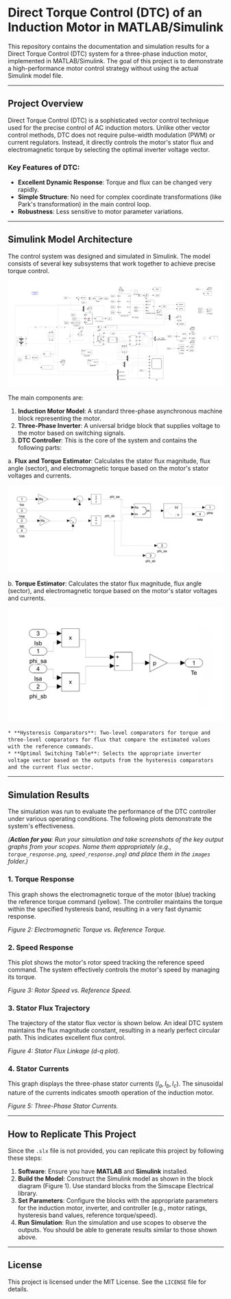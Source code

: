 # Direct Torque Control (DTC) of an Induction Motor in MATLAB/Simulink

This repository contains the documentation and simulation results for a Direct Torque Control (DTC) system for a three-phase induction motor, implemented in MATLAB/Simulink. The goal of this project is to demonstrate a high-performance motor control strategy without using the actual Simulink model file.

---

## Project Overview

Direct Torque Control (DTC) is a sophisticated vector control technique used for the precise control of AC induction motors. Unlike other vector control methods, DTC does not require pulse-width modulation (PWM) or current regulators. Instead, it directly controls the motor's stator flux and electromagnetic torque by selecting the optimal inverter voltage vector.

### Key Features of DTC:
-   **Excellent Dynamic Response**: Torque and flux can be changed very rapidly.
-   **Simple Structure**: No need for complex coordinate transformations (like Park's transformation) in the main control loop.
-   **Robustness**: Less sensitive to motor parameter variations.

---

## Simulink Model Architecture

The control system was designed and simulated in Simulink. The model consists of several key subsystems that work together to achieve precise torque control.

![Figure 1: High-level block diagram of the DTC system in Simulink.](Images/DTC_complete_circuit.png)

The main components are:
1.  **Induction Motor Model**: A standard three-phase asynchronous machine block representing the motor.
2.  **Three-Phase Inverter**: A universal bridge block that supplies voltage to the motor based on switching signals.
3.  **DTC Controller**: This is the core of the system and contains the following parts:

a. **Flux and Torque Estimator**: Calculates the stator flux magnitude, flux angle (sector), and electromagnetic torque based on the motor's stator voltages and currents.
   
![Figure 2: Flux and Torque Estimator](Images/estimation_flux_subsystem_border.png)

b. **Torque Estimator**: Calculates the stator flux magnitude, flux angle (sector), and electromagnetic torque based on the motor's stator voltages and currents.

![Figure : Torque Estimator](Images/estimation_torque_subsystem_border.png)


    * **Hysteresis Comparators**: Two-level comparators for torque and three-level comparators for flux that compare the estimated values with the reference commands.
    * **Optimal Switching Table**: Selects the appropriate inverter voltage vector based on the outputs from the hysteresis comparators and the current flux sector.

---

## Simulation Results

The simulation was run to evaluate the performance of the DTC controller under various operating conditions. The following plots demonstrate the system's effectiveness.

*(**Action for you**: Run your simulation and take screenshots of the key output graphs from your scopes. Name them appropriately (e.g., `torque_response.png`, `speed_response.png`) and place them in the `images` folder.)*

### 1. Torque Response

This graph shows the electromagnetic torque of the motor (blue) tracking the reference torque command (yellow). The controller maintains the torque within the specified hysteresis band, resulting in a very fast dynamic response.

*Figure 2: Electromagnetic Torque vs. Reference Torque.*

### 2. Speed Response

This plot shows the motor's rotor speed tracking the reference speed command. The system effectively controls the motor's speed by managing its torque.

*Figure 3: Rotor Speed vs. Reference Speed.*

### 3. Stator Flux Trajectory

The trajectory of the stator flux vector is shown below. An ideal DTC system maintains the flux magnitude constant, resulting in a nearly perfect circular path. This indicates excellent flux control.

*Figure 4: Stator Flux Linkage (d-q plot).*

### 4. Stator Currents

This graph displays the three-phase stator currents ($I_a, I_b, I_c$). The sinusoidal nature of the currents indicates smooth operation of the induction motor.

*Figure 5: Three-Phase Stator Currents.*

---

## How to Replicate This Project

Since the `.slx` file is not provided, you can replicate this project by following these steps:

1.  **Software**: Ensure you have **MATLAB** and **Simulink** installed.
2.  **Build the Model**: Construct the Simulink model as shown in the block diagram (Figure 1). Use standard blocks from the Simscape Electrical library.
3.  **Set Parameters**: Configure the blocks with the appropriate parameters for the induction motor, inverter, and controller (e.g., motor ratings, hysteresis band values, reference torque/speed).
4.  **Run Simulation**: Run the simulation and use scopes to observe the outputs. You should be able to generate results similar to those shown above.

---

## License

This project is licensed under the MIT License. See the `LICENSE` file for details.
